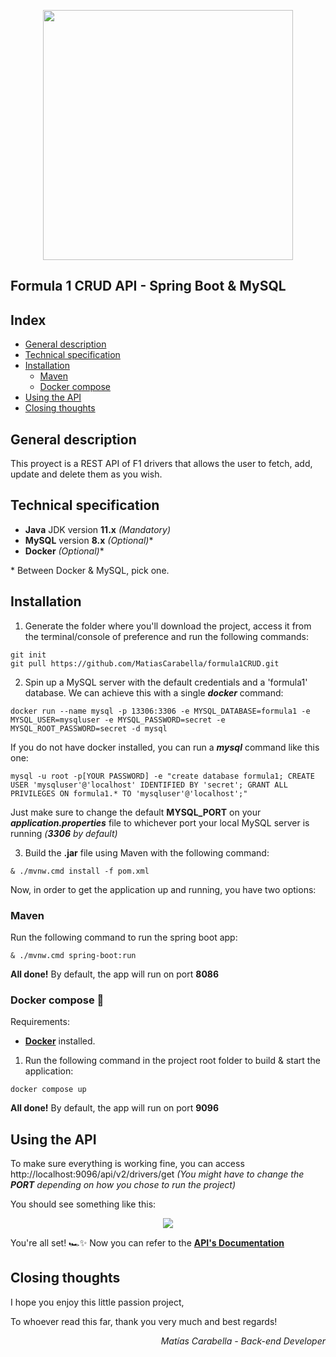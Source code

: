<p align="center"><a href="https://spring.io/" target="_blank"><img src="https://i.imgur.com/ctXVIWc.jpg" width="400"></a></p>

## Formula 1 CRUD API - Spring Boot & MySQL

## Index
  * [General description](#general-description)
  * [Technical specification](#technical-specification)
  * [Installation](#installation)
    + [Maven](#maven)
    + [Docker compose](#docker-compose-)
  * [Using the API](#using-the-api)
  * [Closing thoughts](#closing-thoughts)


## General description
This proyect is a REST API of F1 drivers that allows the user to fetch, add, update and delete them as you wish.

## Technical specification
- **Java** JDK version **11.x** _(Mandatory)_
- **MySQL** version **8.x** _(Optional)_*
- **Docker** _(Optional)_*

\* Between Docker & MySQL, pick one.


## Installation

1. Generate the folder where you'll download the project, access it from the terminal/console of preference and run the following commands:

```
git init
git pull https://github.com/MatiasCarabella/formula1CRUD.git
```

2. Spin up a MySQL server with the default credentials and a 'formula1' database. We can achieve this with a single **_docker_** command:
```
docker run --name mysql -p 13306:3306 -e MYSQL_DATABASE=formula1 -e MYSQL_USER=mysqluser -e MYSQL_PASSWORD=secret -e MYSQL_ROOT_PASSWORD=secret -d mysql
```
If you do not have docker installed, you can run a **_mysql_** command like this one:
```
mysql -u root -p[YOUR PASSWORD] -e "create database formula1; CREATE USER 'mysqluser'@'localhost' IDENTIFIED BY 'secret'; GRANT ALL PRIVILEGES ON formula1.* TO 'mysqluser'@'localhost';"
```
Just make sure to change the default **MYSQL_PORT** on your _**application.properties**_ file to whichever port your local MySQL server is running _(**3306** by default)_


3. Build the **.jar** file using Maven with the following command:
```
& ./mvnw.cmd install -f pom.xml
```

Now, in order to get the application up and running, you have two options:
### Maven

Run the following command to run the spring boot app:

```
& ./mvnw.cmd spring-boot:run
```

**All done!**
By default, the app will run on port **8086**

### Docker compose 🐋
Requirements:
- <a href="https://www.docker.com/">**Docker**</a> installed.

1. Run the following command in the project root folder to build & start the application:
```
docker compose up
```

**All done!**
By default, the app will run on port **9096**


## Using the API

To make sure everything is working fine, you can access http://localhost:9096/api/v2/drivers/get _(You might have to change the **PORT** depending on how you chose to run the project)_

You should see something like this:
<p align="center"><img src="https://i.imgur.com/rcUMlcx.png"></p>

You're all set! 🏎️✨ Now you can refer to the <a href="https://documenter.getpostman.com/view/10146128/2s93JoxRFG" target="_blank">**API's Documentation**</a>

## Closing thoughts
I hope you enjoy this little passion project,

To whoever read this far, thank you very much and best regards!

_<p align="right">Matías Carabella - Back-end Developer</p>_
